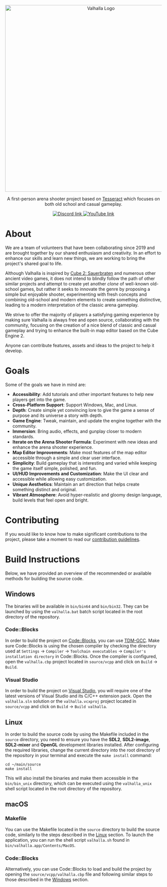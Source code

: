 <p align="center">
  <img width="600" src="https://dl.dropboxusercontent.com/s/jld3nn81hag8w8g/logo_ol640x160.png?dl=0" alt="Valhalla Logo">
</p>

<p align="center">
  A first-person arena shooter project based on <a href="http://tesseract.gg/">Tesseract</a> which focuses on both old school and casual gameplay.
</p>

<p align="center">
  <a href="https://discord.gg/qFMAde5WQP">
    <img src="https://img.shields.io/badge/Discord-blue?style=for-the-badge&logo=discord&logoColor=white" alt="Discord link"/>
  </a>
  <a href="https://www.youtube.com/channel/UCjAPRHO03EqzBtTbcHXEbBw">
    <img src="https://img.shields.io/badge/YouTube-red?style=for-the-badge&logo=youtube&logoColor=white" alt="YouTube link"/>
  </a>
</p>

# About
We are a team of volunteers that have been collaborating since 2019 and are brought together by our shared enthusiasm and creativity.
In an effort to enhance our skills and learn new things, we are working to bring the project's shared goal to life.

Although Valhalla is inspired by [Cube 2: Sauerbraten](http://sauerbraten.org) and numerous other ancient video games, it does not intend to blindly follow the path of other similar projects and attempt to create yet another *clone* of well-known old-school games, but rather it seeks to innovate the genre by proposing a simple but enjoyable shooter, experimenting with fresh concepts and combining old-school and modern elements to create something distinctive, leading to a modern interpretation of the classic arena gameplay.

We strive to offer the majority of players a satisfying gaming experience by making sure Valhalla is always free and open source, collaborating with the community, focusing on the creation of a nice blend of classic and casual gameplay and trying to enhance the built-in map editor based on the Cube Engine 2.

Anyone can contribute features, assets and ideas to the project to help it develop.

# Goals
Some of the goals we have in mind are:
- **Accessibility**: Add tutorials and other important features to help new players get into the game.
- **Cross-Platform Support**: Support Windows, Mac, and Linux.
- **Depth**: Create simple yet convincing lore to give the game a sense of purpose and its universe a story with depth.
- **Game Engine**: Tweak, maintain, and update the engine together with the community.
- **Immersion**: Bring audio, effects, and gunplay closer to modern standards.
- **Iterate on the Arena Shooter Formula**: Experiment with new ideas and enhance the arena shooter experience.
- **Map Editor Improvements**: Make most features of the map editor accessible through a simple and clear user interface.
- **Simplicity**: Build gameplay that is interesting and varied while keeping the game itself simple, polished, and fun.
- **UI/HUD Improvements and Customization**: Make the UI clear and accessible while allowing easy customization.
- **Unique Aesthetics**: Maintain an art direction that helps create something distinct and original.
- **Vibrant Atmosphere**: Avoid hyper-realistic and gloomy design language, build levels that feel open and bright.

# Contributing
If you would like to know how to make significant contributions to the project, please take a moment to read our [contribution guidelines](https://github.com/project-valhalla/.github/blob/main/CONTRIBUTING.md).

# Build Instructions
Below, we have provided an overview of the recommended or available methods for building the source code.

## Windows
The binaries will be available in `bin/bin64` and `bin/bin32`. They can be launched by using the `valhalla.bat` batch script located in the root directory of the repository.

### Code::Blocks
In order to build the project on [Code::Blocks](https://www.codeblocks.org/downloads/binaries/), you can use [TDM-GCC](http://tdm-gcc.tdragon.net/download).
Make sure Code::Blocks is using the chosen compiler by checking the directory used at `Settings` -> `Compiler` -> `Toolchain executables` -> `Compiler's installation directory` in Code::Blocks.
Once the compiler is configured, open the `valhalla.cbp` project located in `source/vcpp` and click on `Build` -> `Build`.

### Visual Studio
In order to build the project on [Visual Studio](https://visualstudio.microsoft.com/en/), you will require one of the latest versions of Visual Studio and its C/C++ extension pack.
Open the `valhalla.sln` solution or the `valhalla.vcxproj` project located in `source/vcpp` and click on `Build` -> `Build valhalla`.

## Linux
In order to build the source code by using the Makefile included in the `source` directory, you need to ensure you have the **SDL2**, **SDL2-image**, **SDL2-mixer** and **OpenGL** development libraries installed.
After configuring the required libraries, change the current directory into the root directory of the repository in your terminal and execute the `make install` command:
```
cd ~/main/source
make install
```
This will also install the binaries and make them accessible in the `bin/bin_unix` directory, which can be executed using the `valhalla_unix` shell script located in the root directory of the repository.

## macOS
### Makefile
You can use the Makefile located in the `source` directory to build the source code, similarly to the steps described in the [Linux](#linux) section.
To launch the application, you can run the shell script `valhalla.sh` found in `bin/valhalla.app/Contents/MacOS`.

### Code::Blocks
Alternatively, you can use Code::Blocks to load and build the project by opening the `source/vcpp/valhalla.cbp` file and following similar steps to those described in the [Windows](#windows) section.

